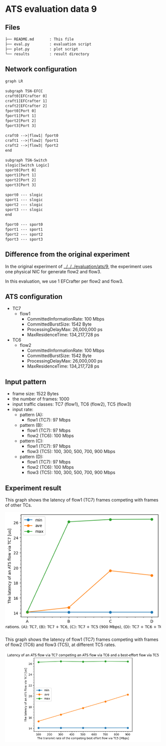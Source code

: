 # ATS evaluation data 9

## Files

```
├── README.md       : This file
├── eval.py         : evaluation script
├── plot.py         : plot script
└── results         : result directory
```

## Network configuration

```mermaid
graph LR

subgraph TSN-EFCC
craft0[EFCrafter 0]
craft1[EFCrafter 1]
craft2[EFCrafter 2]
fport0[Port 0]
fport1[Port 1]
fport2[Port 2]
fport3[Port 3]

craft0 -->|flow1| fport0
craft1 -->|flow2| fport1
craft2 -->|flow3| fport2
end

subgraph TSN-Switch
slogic[Switch Logic]
sport0[Port 0]
sport1[Port 1]
sport2[Port 2]
sport3[Port 3]

sport0 --- slogic
sport1 --- slogic
sport2 --- slogic
sport3 --- slogic
end

fport0 --- sport0
fport1 --- sport1
fport2 --- sport2
fport3 --- sport3
```

## Difference from the original experiment

In the original experiment of [../../../evaluation/ats/9](../../../evaluation/ats/9), the experiment uses one physical NIC for generate flow2 and flow3.

In this evaluation, we use 1 EFCrafter per flow2 and flow3.

## ATS configuration

- TC7
  - flow1
    - CommittedInformationRate: 100 Mbps
    - CommittedBurstSize: 1542 Byte
    - ProcessingDelayMax: 26,000,000 ps
    - MaxResidenceTime: 134,217,728 ps
- TC6  
  - flow2
    - CommittedInformationRate: 100 Mbps
    - CommittedBurstSize: 1542 Byte
    - ProcessingDelayMax: 26,000,000 ps
    - MaxResidenceTime: 134,217,728 ps

## Input pattern

- frame size: 1522 Bytes
- the number of frames: 1000
- input traffic classes: TC7 (flow1), TC6 (flow2), TC5 (flow3)
- input rate:
  - pattern (A):
    - flow1 (TC7): 97 Mbps
  - pattern (B):
    - flow1 (TC7): 97 Mbps
    - flow2 (TC6): 100 Mbps
  - pattern (C):
    - flow1 (TC7): 97 Mbps
    - flow3 (TC5): 100, 300, 500, 700, 900 Mbps
  - pattern (D):
    - flow1 (TC7): 97 Mbps
    - flow2 (TC6): 100 Mbps
    - flow3 (TC5): 100, 300, 500, 700, 900 Mbps

## Experiment result

This graph shows the latency of flow1 (TC7) frames competing with frames of other TCs.

![](./results/latency_all.png)

This graph shows the latency of flow1 (TC7) frames competing with frames of flow2 (TC6) and flow3 (TC5), at different TC5 rates.

![](./results/latency_tc7_tc6_tc5.png)
